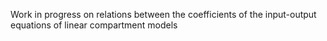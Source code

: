 Work in progress on relations between the coefficients of the input-output equations of linear compartment models
